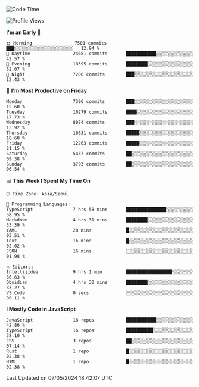 <!--START_SECTION:waka-->
![Code Time](http://img.shields.io/badge/Code%20Time-6%2C012%20hrs%2037%20mins-blue)

![Profile Views](http://img.shields.io/badge/Profile%20Views-0-blue)

**I'm an Early 🐤** 

```text
🌞 Morning                7501 commits        ███░░░░░░░░░░░░░░░░░░░░░░   12.94 % 
🌆 Daytime                24681 commits       ███████████░░░░░░░░░░░░░░   42.57 % 
🌃 Evening                18595 commits       ████████░░░░░░░░░░░░░░░░░   32.07 % 
🌙 Night                  7206 commits        ███░░░░░░░░░░░░░░░░░░░░░░   12.43 % 
```
📅 **I'm Most Productive on Friday** 

```text
Monday                   7306 commits        ███░░░░░░░░░░░░░░░░░░░░░░   12.60 % 
Tuesday                  10279 commits       ████░░░░░░░░░░░░░░░░░░░░░   17.73 % 
Wednesday                8074 commits        ███░░░░░░░░░░░░░░░░░░░░░░   13.92 % 
Thursday                 10831 commits       █████░░░░░░░░░░░░░░░░░░░░   18.68 % 
Friday                   12263 commits       █████░░░░░░░░░░░░░░░░░░░░   21.15 % 
Saturday                 5437 commits        ██░░░░░░░░░░░░░░░░░░░░░░░   09.38 % 
Sunday                   3793 commits        ██░░░░░░░░░░░░░░░░░░░░░░░   06.54 % 
```


📊 **This Week I Spent My Time On** 

```text
🕑︎ Time Zone: Asia/Seoul

💬 Programming Languages: 
TypeScript               7 hrs 58 mins       ███████████████░░░░░░░░░░   58.95 % 
Markdown                 4 hrs 31 mins       ████████░░░░░░░░░░░░░░░░░   33.39 % 
YAML                     28 mins             █░░░░░░░░░░░░░░░░░░░░░░░░   03.51 % 
Text                     16 mins             █░░░░░░░░░░░░░░░░░░░░░░░░   02.02 % 
JSON                     16 mins             ░░░░░░░░░░░░░░░░░░░░░░░░░   01.98 % 

🔥 Editors: 
Intellijidea             9 hrs 1 min         █████████████████░░░░░░░░   66.63 % 
Obsidian                 4 hrs 30 mins       ████████░░░░░░░░░░░░░░░░░   33.27 % 
VS Code                  0 secs              ░░░░░░░░░░░░░░░░░░░░░░░░░   00.11 % 
```

**I Mostly Code in JavaScript** 

```text
JavaScript               18 repos            ███████████░░░░░░░░░░░░░░   42.86 % 
TypeScript               16 repos            ██████████░░░░░░░░░░░░░░░   38.10 % 
CSS                      3 repos             ██░░░░░░░░░░░░░░░░░░░░░░░   07.14 % 
Rust                     1 repo              █░░░░░░░░░░░░░░░░░░░░░░░░   02.38 % 
HTML                     1 repo              █░░░░░░░░░░░░░░░░░░░░░░░░   02.38 % 
```




 Last Updated on 07/05/2024 18:42:07 UTC
<!--END_SECTION:waka-->
